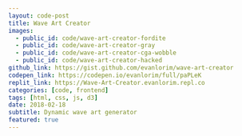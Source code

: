 ```yaml
---
layout: code-post
title: Wave Art Creator
images:
  - public_id: code/wave-art-creator-fordite
  - public_id: code/wave-art-creator-gray
  - public_id: code/wave-art-creator-cga-wobble
  - public_id: code/wave-art-creator-hacked
github_link: https://gist.github.com/evanlorim/wave-art-creator
codepen_link: https://codepen.io/evanlorim/full/paPLeK
replit_link: https://Wave-Art-Creator.evanlorim.repl.co
categories: [code, frontend]
tags: [html, css, js, d3]
date: 2018-02-18
subtitle: Dynamic wave art generator
featured: true
---
```

